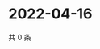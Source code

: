 # 2022-04-16

共 0 条

<!-- BEGIN WEIBO -->
<!-- 最后更新时间 Sat Apr 16 2022 21:13:51 GMT+0800 (China Standard Time) -->

<!-- END WEIBO -->
